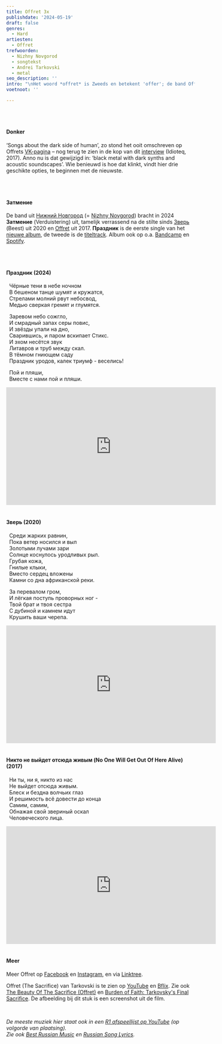 ```yaml
---
title: Offret 3x
publishdate: '2024-05-19'
draft: false
genres:
  - Hard
artiesten:
  - Offret
trefwoorden:
  - Nizhny Novgorod
  - songtekst
  - Andrei Tarkovski
  - metal
seo_description: ''
intro: "\nHet woord *offret* is Zweeds en betekent 'offer'; de band Offret is Russisch en maakt stevige muziek. Verbindende factor tussen woord en band: een [film uit 1986](https://en.wikipedia.org/wiki/The_Sacrifice_(1986_film)), in het Zweeds, van de \LRussische Andrei Tarkovski.\n"
voetnoot: ''

---
```


<br/>
<br/>


#### Donker

‘Songs about the dark side of human’, zo stond het ooit omschreven op Offrets [VK-pagina](https://vk.com/offretband) – nog terug te zien in de kop van dit [interview](https://idioteq.com/the-dark-side-of-human-an-interview-with-offret/) (Idioteq, 2017). Anno nu is dat gewijzigd in: ‘black metal with dark synths and acoustic soundscapes’. Wie benieuwd is hoe dat klinkt, vindt hier drie geschikte opties, te beginnen met de nieuwste.

<br/>
<br/>


#### Затмение

De band uit [Нижний Новгород](https://ru.wikipedia.org/wiki/%D0%9D%D0%B8%D0%B6%D0%BD%D0%B8%D0%B9_%D0%9D%D0%BE%D0%B2%D0%B3%D0%BE%D1%80%D0%BE%D0%B4) (= [Nizhny Novgorod](https://en.wikipedia.org/wiki/Nizhny_Novgorod)) bracht in 2024 **Затмение** (Verduistering) uit, tamelijk verrassend na de stilte sinds [Зверь](https://www.youtube.com/watch?v=KkstXsScBbI) (Beest) uit 2020 en [Offret](https://www.youtube.com/watch?v=KvqgxZgNsgg) uit 2017. **Праздник** is de eerste single van het [nieuwe album](https://www.youtube.com/playlist?list=OLAK5uy_kP93M3B97BTb_ZOWotyJZzUkVgh9e6xnQ), de tweede is de [titeltrack](https://www.youtube.com/watch?v=pGHyO4BrqZE). Album ook op o.a. [Bandcamp](https://offret.bandcamp.com/album/--2) en [Spotify](https://open.spotify.com/album/3huPXl1KakRzBQJhqhpTEJ?si=4c8ldruPSTmgZOR9EG0PeQ).

<br/>
<br/>

#### Праздник (2024)

&nbsp;&nbsp;Чёрные тени в небе ночном<br/>
&nbsp;&nbsp;В бешеном танце шумят и кружатся,<br/>
&nbsp;&nbsp;Стрелами молний рвут небосвод,<br/>
&nbsp;&nbsp;Медью сверкая гремят и глумятся.<br/>

&nbsp;&nbsp;Заревом небо сожгло,<br/>
&nbsp;&nbsp;И смрадный запах серы повис,<br/>
&nbsp;&nbsp;И звёзды упали на дно,<br/>
&nbsp;&nbsp;Сварившись, и паром вскипает Стикс.<br/>
&nbsp;&nbsp;И эхом несётся звук<br/>
&nbsp;&nbsp;Литавров и труб между скал.<br/>
&nbsp;&nbsp;В тёмном гниющем саду<br/>
&nbsp;&nbsp;Праздник уродов, калек триумф - веселись!<br/>

&nbsp;&nbsp;Пой и пляши, <br/>
&nbsp;&nbsp;Вместе с нами пой и пляши.



<iframe width="560" height="315" src="https://www.youtube.com/embed/vO_sjAHwA8E?si=X7bvOkIG6iyqJVFf" title="YouTube video player" frameborder="0" allow="accelerometer; autoplay; clipboard-write; encrypted-media; gyroscope; picture-in-picture; web-share" referrerpolicy="strict-origin-when-cross-origin" allowfullscreen></iframe>


<br/>
<br/>

#### Зверь (2020)
&nbsp;&nbsp;Среди жарких равнин,<br/>
&nbsp;&nbsp;Пока ветер носился и выл<br/>
&nbsp;&nbsp;Золотыми лучами зари<br/>
&nbsp;&nbsp;Солнце коснулось уродливых рыл. <br/>
&nbsp;&nbsp;Грубая кожа,<br/>
&nbsp;&nbsp;Гнилые клыки,<br/>
&nbsp;&nbsp;Вместо сердец вложены<br/>
&nbsp;&nbsp;Камни со дна африканской реки.<br/>


&nbsp;&nbsp;За перевалом гром,<br/>
&nbsp;&nbsp;И лёгкая поступь проворных ног - <br/>
&nbsp;&nbsp;Твой брат и твоя сестра<br/>
&nbsp;&nbsp;С дубиной и камнем идут<br/>
&nbsp;&nbsp;Крушить ваши черепа.<br/>



<iframe width="560" height="315" src="https://www.youtube.com/embed/brFOPX_2olw?si=n7yyzYe-9OS9AdIS" title="YouTube video player" frameborder="0" allow="accelerometer; autoplay; clipboard-write; encrypted-media; gyroscope; picture-in-picture; web-share" referrerpolicy="strict-origin-when-cross-origin" allowfullscreen></iframe>


<br/>
<br/>

#### Никто не выйдет отсюда живым (No One Will Get Out Of Here Alive) (2017)

 	
&nbsp;&nbsp;Ни ты, ни я, никто из нас<br/>
&nbsp;&nbsp;Не выйдет отсюда живым.<br/>
&nbsp;&nbsp;Блеск и бездна волчьих глаз<br/>
&nbsp;&nbsp;И решимость всё довести до конца<br/>
&nbsp;&nbsp;Самим, самим,<br/>
&nbsp;&nbsp;Обнажая свой звериный оскал<br/>
&nbsp;&nbsp;Человеческого лица.



<iframe width="560" height="315" src="https://www.youtube.com/embed/Cjvl2zCfjEA" frameborder="0" allow="accelerometer; autoplay; encrypted-media; gyroscope; picture-in-picture" allowfullscreen></iframe>



<br/>
<br/>

#### Meer

Meer Offret op [Facebook](https://www.facebook.com/offretband) en [Instagram](https://www.instagram.com/offret_band/), en via [Linktree](https://linktr.ee/offret).



Offret (The Sacrifice) van Tarkovski is te zien op [YouTube](https://www.youtube.com/watch?v=ZzVkwyJIL88) en [Bflix](https://bflix.to/movie/watch-online-the-sacrifice-mv8mp/1-1). Zie ook [The Beauty Of The Sacrifice (Offret)](https://youtu.be/3hEaSYvfHmA?si=BIPqHSEHbojTvrJh) en [Burden of Faith: Tarkovsky's Final Sacrifice](https://www.youtube.com/watch?v=u3S_G8RBVZQ). De afbeelding bij dit stuk is een screenshot uit de film.

<br/>


*De meeste muziek hier staat ook in een [R1 afspeellijst op YouTube](https://www.youtube.com/playlist?list=PLeE-zqOrSLhxfIpK2vuUJNCKSzyVBi0yM) (op volgorde van plaatsing). <br/>
Zie ook [Best Russian Music](https://www.youtube.com/playlist?list=PLeE-zqOrSLhxTFYDvlwUu4hYby9DojwoD) en [Russian Song Lyrics](https://www.youtube.com/playlist?list=PLeE-zqOrSLhzkRCATzT8__oNifBChVHGK).*


